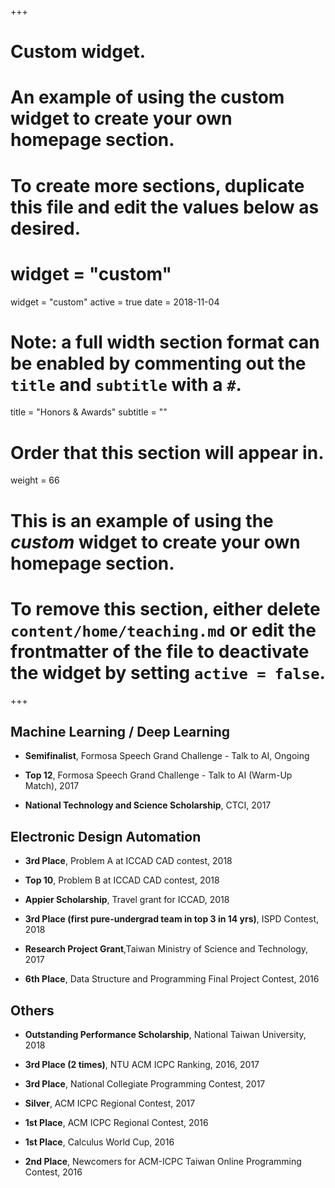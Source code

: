 +++
# Custom widget.
# An example of using the custom widget to create your own homepage section.
# To create more sections, duplicate this file and edit the values below as desired.
# widget = "custom"
widget = "custom"
active = true
date = 2018-11-04

# Note: a full width section format can be enabled by commenting out the `title` and `subtitle` with a `#`.
title = "Honors & Awards"
subtitle = "" 
# Order that this section will appear in.
weight = 66

# This is an example of using the *custom* widget to create your own homepage section.
# 
# To remove this section, either delete `content/home/teaching.md` or edit the frontmatter of the file to deactivate the widget by setting `active = false`.
+++

## Machine Learning / Deep Learning

* **Semifinalist**, Formosa Speech Grand Challenge - Talk to AI, Ongoing
 
* **Top 12**, Formosa Speech Grand Challenge - Talk to AI (Warm-Up Match), 2017
 
* **National Technology and Science Scholarship**, CTCI, 2017

## Electronic Design Automation

* **3rd Place**, Problem A at ICCAD CAD contest, 2018

* **Top 10**, Problem B at ICCAD CAD contest, 2018

* **Appier Scholarship**, Travel grant for ICCAD, 2018
 
* **3rd Place (first pure-undergrad team in top 3 in 14 yrs)**, ISPD Contest, 2018

* **Research Project Grant**,Taiwan Ministry of Science and Technology, 2017
 
* **6th Place**, Data Structure and Programming Final Project Contest, 2016

## Others

* **Outstanding Performance Scholarship**, National Taiwan University, 2018

* **3rd Place (2 times)**, NTU ACM ICPC Ranking, 2016, 2017
 
* **3rd Place**, National Collegiate Programming Contest, 2017
 
* **Silver**, ACM ICPC Regional Contest, 2017
 
* **1st Place**, ACM ICPC Regional Contest, 2016
 
* **1st Place**, Calculus World Cup, 2016
 
* **2nd Place**, Newcomers for ACM-ICPC Taiwan Online Programming Contest, 2016
